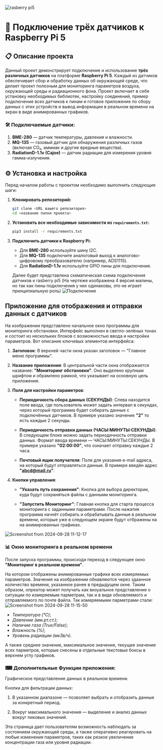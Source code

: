  ![rasberry pi5](https://www.raspberrypi.com/app/uploads/2023/10/RPi-5-Featured-Product-copy-1024x649.jpg) 
# 📡 Подключение трёх датчиков к Raspberry Pi 5

## 📋 Описание проекта

Данный проект демонстрирует подключение и использование **трёх различных датчиков** на платформе **Raspberry Pi 5**. Каждый из датчиков обеспечивает сбор и обработку данных об окружающей среде, что делает проект полезным для мониторинга параметров воздуха, окружающей среды и радиационного фона. Проект включает в себя установку необходимых библиотек, настройку соединений, пример подключение всех датчиков к пинам и готовое приложение по сбору данных с этих устройств и вывод информации в реальном времени на экран в виде анимированных графиков. 

### 🛠️ Подключаемые датчики:

1. **BME-280** — датчик температуры, давления и влажности.
2. **MQ-135** — газовый датчик для обнаружения различных газов (включая CO₂, аммиак и другие вредные вещества).
3. **RadiationD-1.1v (Cajoe)** — датчик радиации для измерения уровня гамма-излучения.

## ⚙️ Установка и настройка

Перед началом работы с проектом необходимо выполнить следующие шаги:

1. **Клонировать репозиторий:**
   ```bash
   git clone <URL вашего репозитория>
   cd <название папки проекта>
   ```
2. **Установить все необходимые зависимости из `requirements.txt`:**
   ```bash
   pip3 install -r requirements.txt
   ```


3. **Подключить датчики к Raspberry Pi:**
   - Для **BME-280** используйте шину I2C.
   - Для **MQ-135** подключите аналоговый выход к аналогово-цифровому преобразователю (например, ADS1115).
   - Для **RadiationD-1.1v** используйте GPIO пины для подключения.

   Далее будет представлена схематическая схема подключения датчиков к rasberry pi5 (На чертеже изображена 4 версия малины, но так как пины подключения у них одинаковы, это не играет принципиальную роль)
![Подключение](https://github.com/user-attachments/assets/b7aefda0-4d60-436e-9b08-5b5a257e4c33)
## Приложение для отображения и отправки данных с датчиков

На изображении представлено начальное окно программы для мониторинга обстановки. Интерфейс выполнен в светло-зелёных тонах и состоит из нескольких блоков с возможностью ввода и настройки параметров. Вот описание ключевых элементов интерфейса:

1. **Заголовок**:
   В верхней части окна указан заголовок — "Главное меню программы".

2. **Название приложения**:
   В центральной части окна отображается название: **"Мониторинг обстановки"**. Оно выделено крупным шрифтом и обрамлено рамкой, что указывает на основную цель приложения.

3. **Поля для настройки параметров**:
   - **Периодичность сбора данных (СЕКУНДЫ)**: 
     Слева находится поле ввода, где пользователь может задать интервал в секундах, через который программа будет собирать данные с подключённых датчиков. В примере указано значение **"2"** то есть каждые 2 секунды.
   
   - **Периодичность отправки данных (ЧАСЫ:МИНУТЫ:СЕКУНДЫ)**:
     В следующем блоке можно задать периодичность отправки данных. Формат ввода времени — ЧАСЫ:МИНУТЫ:СЕКУНДЫ. В примере указано **"02:00:00"**, что означает отправку каждые 2 часа.

   - **Почтовый ящик получателя**:
     Поле для указания e-mail адреса, на который будут отправляться данные. В примере введён адрес **"abcd@mail.ru"**.

4. **Кнопки управления**:
   - **"Указать путь сохранения"**: 
     Кнопка для выбора директории, куда будут сохраняться файлы с данными мониторинга.
   
   - **"Запустить Мониторинг"**:
     Главная кнопка для старта процесса мониторинга с заданными параметрами. После нажатия программа начнёт собирать и обрабатывать данные в реальном времени, которые уже в следующем экране будут отбражены на на анимированных графиках.

 
![Screenshot from 2024-09-28 11-12-17](https://github.com/user-attachments/assets/a5599bbb-fba0-45c0-99cd-79906e880ef3)

###  📊 Окно мониторинга в реальном времени  

После запуска программы, происходи переход в следующее окно **"Мониторинг в реальном времени"**.

 На котором отображены анимированные графики всех измеряемых параметров. Значения на изображении обнавляются через здаанное количество времени, указанное ранее в предыдущем окне. Таким образом, опреатор может получать как визуальное представление о ситуации по измеряемым парметрам, так и в виде обновляемого и отправляемого по почте файла. Так измеряемыми парметрами стали:
 ![Screenshot from 2024-09-28 11-15-50](https://github.com/user-attachments/assets/811c63fb-c28e-428e-bf14-458b6efacf0d)

- *Температура (°C)*;
- *Давление (мм.рт.ст.)*;
- *Наличие газа (True/False)*;
- *Влажность (%)*;
- *Уровень радиации (мкЗв/ч)*.

А также среднее значение, максимальное значение, текущее значение всех парметров, которые снесены в отдельные текстовые боксы в верхнем углу графиков.

### ⌨ Дополнительные Функции приложения:

Графическое представление данных в реальном времени.

Кнопки для фильтрации данных:

1. В указанном диапазоне — позволяет выбрать и отобразить данные за конкретный период.

2. Вокруг максимального значения — выделение и анализ данных вокруг пиковых значений.

Эта страница дает пользователям возможность наблюдать за состоянием окружающей среды, а также оперативно реагировать на любые изменения параметров, таких как резкое увеличение концентрации газа или уровня радиации.
